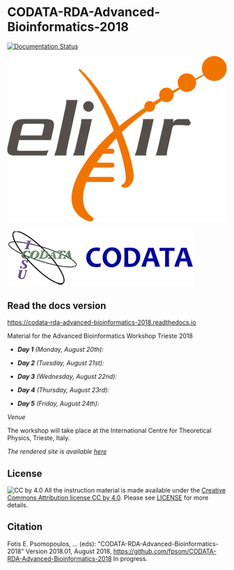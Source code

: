 # CODATA-RDA-Advanced-Bioinformatics-2018

[![Documentation Status](https://readthedocs.org/projects/codata-rda-advanced-bioinformatics-2018/badge/?version=latest)](https://codata-rda-advanced-bioinformatics-2018.readthedocs.io/en/latest/?badge=latest)

![ELIXIR Logo](_static/images/ELIXIR_logo.png "ELIXIR Logo")

![ICSU-CODATA Logo](_static/images/ICSU-CODATA-Logo.png "ICSU-CODATA Logo")

## Read the docs version
https://codata-rda-advanced-bioinformatics-2018.readthedocs.io


Material for the Advanced Bioinformatics Workshop Trieste 2018

- _**Day 1** (Monday, August 20th):_

- _**Day 2** (Tuesday, August 21st):_

- _**Day 3** (Wednesday, August 22nd):_

- _**Day 4** (Thursday, August 23rd):_

- _**Day 5** (Friday, August 24th):_

_Venue_

The workshop will take place at the International Centre for Theoretical Physics, Trieste, Italy.

_The rendered site is available [here](https://codata-rda-advanced-bioinformatics-2018.readthedocs.io)_

## License

![CC by 4.0](https://licensebuttons.net/l/by/4.0/88x31.png)
All the instruction material is made available under the [Creative Commons Attribution license CC by 4.0](https://creativecommons.org/licenses/by/4.0/). Please see [LICENSE](LICENSE.md) for more details.

## Citation

Fotis E. Psomopoulos, ... (eds): "CODATA-RDA-Advanced-Bioinformatics-2018"  Version 2018.01, August 2018,
https://github.com/fpsom/CODATA-RDA-Advanced-Bioinformatics-2018 In progress.
